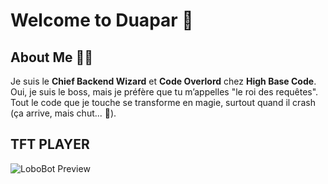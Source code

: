 # Welcome to **Duapar** 🎉

## **About Me** 🧑‍💻

Je suis le **Chief Backend Wizard** et **Code Overlord** chez **High Base Code**.  
Oui, je suis le boss, mais je préfère que tu m’appelles "le roi des requêtes".  
Tout le code que je touche se transforme en magie, surtout quand il crash (ça arrive, mais chut... 🤫).

## TFT PLAYER

![LoboBot Preview]([https://ibb.co/KV8nnRc](https://cdn.discordapp.com/attachments/1016405927995392001/1324228183242838163/Capture_decran_2025-01-02_a_05.07.12.png?ex=67776319&is=67761199&hm=5305ac96ef78bb97f4adad4dcf1ab484e51c658f5802660ac31570f279d08537&))
